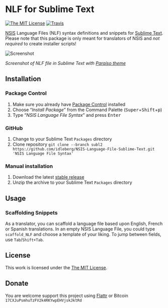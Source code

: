 # NLF for Sublime Text

[![The MIT License](https://img.shields.io/badge/license-MIT-orange.svg?style=flat-square)](http://opensource.org/licenses/MIT)
[![Travis](https://img.shields.io/travis/idleberg/NSIS-Language-File-Sublime-Text.svg?style=flat-square)](https://travis-ci.org/idleberg/NSIS-Language-File-Sublime-Text)

[NSIS](http://nsis.sourceforge.net) Language Files (NLF) syntax definitions and snippets for [Sublime Text](http://www.sublimetext.com/). Please note that this package is only meant for translators of NSIS and *not required* to create installer scripts!

![Screenshot](https://raw.github.com/idleberg/NSIS-Language-File-Sublime-Text/master/screenshot.png)

*Screenshot of NLF file in Sublime Text with [Paraíso theme](https://github.com/idleberg/Paraiso.tmTheme)*

## Installation

### Package Control

1. Make sure you already have [Package Control](http://wbond.net/sublime_packages/package_control/) installed
2. Choose “*Install Package*” from the Command Palette (<kbd>Super</kbd>+<kbd>Shift</kbd>+<kbd>p</kbd>)
3. Type “*NSIS Language File Syntax*” and press <kbd>Enter</kbd>

### GitHub

1. Change to your Sublime Text `Packages` directory
2. Clone repository `git clone --branch subl2 https://github.com/idleberg/NSIS-Language-File-Sublime-Text.git 'NSIS Language File Syntax'`

### Manual installation

1. Download the latest [stable release](https://github.com/idleberg/NSIS-Language-File-Sublime-Text/releases)
2. Unzip the archive to your Sublime Text `Packages` directory

## Usage

### Scaffolding Snippets

As a translator, you can scaffold a language file based upon English, French or Spanish translations. In an empty NSIS Language File, you could type `scaffold_NLF` and choose a template of your liking. To jump between fields, use `Tab`/`Shift+Tab`.

## License

This work is licensed under the [The MIT License](LICENSE).

## Donate

You are welcome support this project using [Flattr](https://flattr.com/submit/auto?user_id=idleberg&url=https://github.com/idleberg/NSIS-Language-File-Sublime-Text) or Bitcoin `17CXJuPsmhuTzFV2k4RKYwpEHVjskJktRd`

